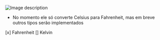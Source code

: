 ![Image description](https://i.imgur.com/qtzgz2u.png)

- No momento ele só converte Celsius para Fahrenheit, mas em breve outros tipos serão implementados

[x] Fahrenheit
[] Kelvin
